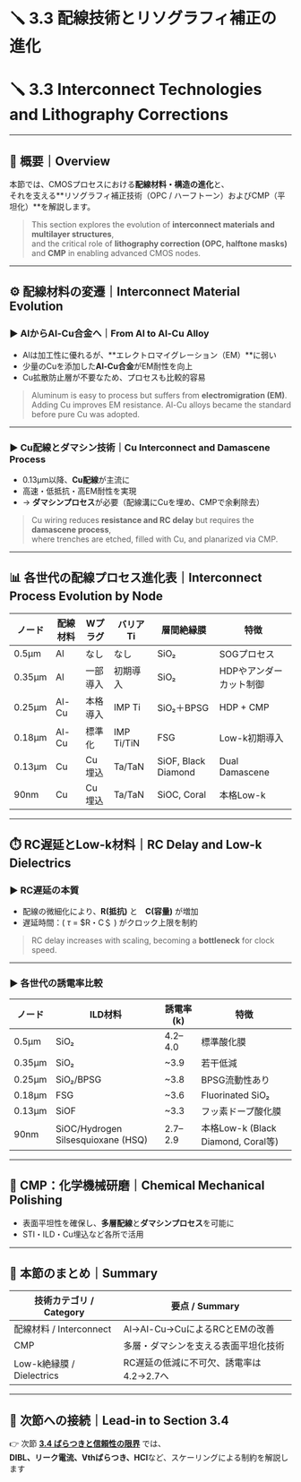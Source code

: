 # 🪛 3.3 配線技術とリソグラフィ補正の進化  
# 🪛 3.3 Interconnect Technologies and Lithography Corrections

---

## 🧭 概要｜Overview

本節では、CMOSプロセスにおける**配線材料・構造の進化**と、  
それを支える**リソグラフィ補正技術（OPC / ハーフトーン）およびCMP（平坦化）**を解説します。

> This section explores the evolution of **interconnect materials and multilayer structures**,  
> and the critical role of **lithography correction (OPC, halftone masks)** and **CMP** in enabling advanced CMOS nodes.

---

## ⚙️ 配線材料の変遷｜Interconnect Material Evolution

### ▶ AlからAl-Cu合金へ｜From Al to Al-Cu Alloy

- Alは加工性に優れるが、**エレクトロマイグレーション（EM）**に弱い  
- 少量のCuを添加した**Al-Cu合金**がEM耐性を向上  
- Cu拡散防止層が不要なため、プロセスも比較的容易

> Aluminum is easy to process but suffers from **electromigration (EM)**.  
> Adding Cu improves EM resistance. Al-Cu alloys became the standard before pure Cu was adopted.

---

### ▶ Cu配線とダマシン技術｜Cu Interconnect and Damascene Process

- 0.13µm以降、**Cu配線**が主流に  
- 高速・低抵抗・高EM耐性を実現  
- → **ダマシンプロセス**が必要（配線溝にCuを埋め、CMPで余剰除去）

> Cu wiring reduces **resistance and RC delay** but requires the **damascene process**,  
> where trenches are etched, filled with Cu, and planarized via CMP.

---

## 📊 各世代の配線プロセス進化表｜Interconnect Process Evolution by Node

| ノード | 配線材料 | Wプラグ | バリアTi | 層間絶縁膜 | 特徴 |
|--------|----------|---------|-----------|--------------|------|
| 0.5µm  | Al       | なし    | なし      | SiO₂         | SOGプロセス |
| 0.35µm | Al       | 一部導入 | 初期導入  | SiO₂         | HDPやアンダーカット制御 |
| 0.25µm | Al-Cu    | 本格導入 | IMP Ti    | SiO₂＋BPSG   | HDP + CMP |
| 0.18µm | Al-Cu    | 標準化   | IMP Ti/TiN| FSG           | Low-k初期導入 |
| 0.13µm | Cu       | Cu埋込   | Ta/TaN    | SiOF, Black Diamond | Dual Damascene |
| 90nm   | Cu       | Cu埋込   | Ta/TaN    | SiOC, Coral | 本格Low-k |

---

## ⏱️ RC遅延とLow-k材料｜RC Delay and Low-k Dielectrics

### ▶ RC遅延の本質

- 配線の微細化により、**R(抵抗)** と　**C(容量)** が増加  
- 遅延時間：( $\tau$ = $R・C＄ ) がクロック上限を制約

> RC delay increases with scaling, becoming a **bottleneck** for clock speed.

---

### ▶ 各世代の誘電率比較

| ノード | ILD材料 | 誘電率 (k) | 特徴 |
|--------|----------|------------|------|
| 0.5µm  | SiO₂     | 4.2–4.0    | 標準酸化膜 |
| 0.35µm | SiO₂     | ~3.9       | 若干低減 |
| 0.25µm | SiO₂/BPSG| ~3.8       | BPSG流動性あり |
| 0.18µm | FSG      | ~3.6       | Fluorinated SiO₂ |
| 0.13µm | SiOF     | ~3.3       | フッ素ドープ酸化膜 |
| 90nm   | SiOC/Hydrogen Silsesquioxane (HSQ) | 2.7–2.9 | 本格Low-k (Black Diamond, Coral等) |

---

## 🧼 CMP：化学機械研磨｜Chemical Mechanical Polishing

- 表面平坦性を確保し、**多層配線**と**ダマシンプロセス**を可能に  
- STI・ILD・Cu埋込など各所で活用

---

## 🧠 本節のまとめ｜Summary

| 技術カテゴリ / Category     | 要点 / Summary |
|----------------------------|----------------|
| 配線材料 / Interconnect    | Al→Al-Cu→CuによるRCとEMの改善 |
| CMP                        | 多層・ダマシンを支える表面平坦化技術 |
| Low-k絶縁膜 / Dielectrics  | RC遅延の低減に不可欠、誘電率は4.2→2.7へ |

---

## 📘 次節への接続｜Lead-in to Section 3.4

👉 次節 [**3.4 ばらつきと信頼性の限界**](./3.4_variation_and_reliability.md) では、  
**DIBL、リーク電流、Vthばらつき、HCI**など、スケーリングによる制約を解説します
